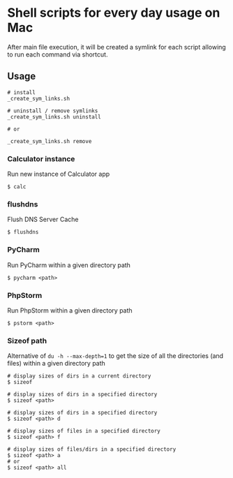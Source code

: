 # Shell scripts for every day usage on Mac
After main file execution, it will be created a symlink for each script allowing to run each command via shortcut. 


## Usage
```shell
# install
_create_sym_links.sh

# uninstall / remove symlinks
_create_sym_links.sh uninstall

# or

_create_sym_links.sh remove
```

### Calculator instance
Run new instance of Calculator app
```shell
$ calc
```

### flushdns
Flush DNS Server Cache
```shell
$ flushdns
```

### PyCharm
Run PyCharm within a given directory path
```shell
$ pycharm <path>
```

### PhpStorm
Run PhpStorm within a given directory path
```shell
$ pstorm <path>
```

### Sizeof path
Alternative of `du -h --max-depth=1` to get the size of all the directories (and files) within a given directory path
```shell
# display sizes of dirs in a current directory
$ sizeof

# display sizes of dirs in a specified directory
$ sizeof <path>

# display sizes of dirs in a specified directory
$ sizeof <path> d

# display sizes of files in a specified directory
$ sizeof <path> f

# display sizes of files/dirs in a specified directory
$ sizeof <path> a
# or
$ sizeof <path> all
```